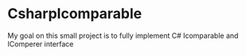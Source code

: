 # CsharpIcomparable
My goal on this small project is to fully implement C# Icomparable and IComperer interface 
